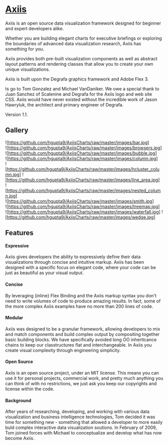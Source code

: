 # [Axiis](http://axiis.org/index.html)

Axiis is an open source data visualization framework designed for beginner and expert developers alike.

Whether you are building elegant charts for executive briefings or exploring the boundaries of advanced data visualization research, Axiis has something for you.

Axiis provides both pre-built visualization components as well as abstract layout patterns and rendering classes that allow you to create your own unique visualizations.

Axiis is built upon the Degrafa graphics framework and Adobe Flex 3.

ts go to Tom Gonzalez and Michael VanDaniker. We owe a special thank to Juan Sanchez of Scalenine and Degrafa for the Axiis logo and web site CSS. Axiis would have never existed without the incredible work of Jason Hawryluk, the architect and primary engineer of Degrafa.

Version 1.1.

## Gallery

![https://github.com/hgupta9/AxiisCharts/raw/master/images/bar.jpg]			
![https://github.com/hgupta9/AxiisCharts/raw/master/images/browsers.jpg]		
![https://github.com/hgupta9/AxiisCharts/raw/master/images/bubble.jpg]			
![https://github.com/hgupta9/AxiisCharts/raw/master/images/column.jpg]			
![https://github.com/hgupta9/AxiisCharts/raw/master/images/hcluster_column.jpg]
![https://github.com/hgupta9/AxiisCharts/raw/master/images/line_area.jpg]		
![https://github.com/hgupta9/AxiisCharts/raw/master/images/nested_column.jpg]	
![https://github.com/hgupta9/AxiisCharts/raw/master/images/smith.jpg]			
![https://github.com/hgupta9/AxiisCharts/raw/master/images/treemap.jpg]		
![https://github.com/hgupta9/AxiisCharts/raw/master/images/waterfall.jpg]
![https://github.com/hgupta9/AxiisCharts/raw/master/images/wedge.jpg]

## Features

#### Expressive
Axiis gives developers the ability to expressively define their data visualizations through concise and intuitive markup. Axiis has been designed with a specific focus on elegant code, where your code can be just as beautiful as your visual output.
#### Concise
By leveraging {inline} Flex Binding and the Axiis markup syntax you don't need to write volumes of code to produce amazing results. In fact, some of the more complex Axiis examples have no more than 200 lines of code.
#### Modular
Axiis was designed to be a granular framework, allowing developers to mix and match components and build complex output by compositing together basic building blocks. We have specifically avoided long OO inheritcance chains to keep our classtructures flat and interchangeable. In Axiis you create visual complexity through engineering simplicity.
#### Open Source
Axiis is an open source project, under an MIT license. This means you can use it for personal projects, commercial work, and pretty much anything you can think of with no restrictions, we just ask you keep our copyrights and license within the code.
#### Background
After years of researching, developing, and working with various data visualization and business intelligence technologies, Tom decided it was time for something new - something that allowed a developer to more easily buld complex interactive data visualization soutions.
In February of 2009, Tom joined forces with Michael to conceptualize and develop what has now become Axiis.

